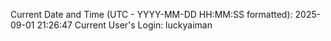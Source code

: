 Current Date and Time (UTC - YYYY-MM-DD HH:MM:SS formatted): 2025-09-01 21:26:47
Current User's Login: luckyaiman
